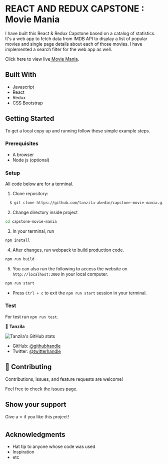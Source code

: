 # REACT AND REDUX CAPSTONE : Movie Mania

I have built this React & Redux Capstone based on a catalog of statistics. It's a web app to fetch data from IMDB API to display a list of popular movies and single page details about each of those movies. I have implemented a search filter for the web app as well.


Click here to view live[ Movie  Mania](https://tanzila-movie-mania.herokuapp.com/).

## Built With
- Javascript
- React
- Redux
- CSS Bootstrap

## Getting Started

To get a local copy up and running follow these simple example steps.

### Prerequisites
- A browser
- Node js (optional)

### Setup

All code below are for a terminal.

1. Clone repository: 
```sh
  $ git clone https://github.com/tanzila-abedin/capstone-movie-mania.git
```
2. Change directory inside project
```sh
cd capstone-movie-mania
```
3. In your terminal, run 
```sh
npm install
```
4. After changes, run webpack to build production code.
```sh
npm run build
```   
5. You can also run the following to access the website on `http://localhost:3000` in your local computer.
```sh
npm run start
```
* Press `Ctrl + c` to exit the `npm run start` session in your terminal.

### Test

For test run `npm run test`.

👤 **Tanzila**

![Tanzila's GitHub stats](https://github-readme-stats.vercel.app/api?username=tanzila-abedin&count_private=true&theme=dark&show_icons=true)

- GitHub: [@githubhandle](https://github.com/tanzila-abedin)
- Twitter: [@twitterhandle](https://twitter.com/TanzilaAbedin)
## 🤝 Contributing
Contributions, issues, and feature requests are welcome!

Feel free to check the [issues page](../../issues/).

## Show your support
Give a ⭐️ if you like this project!

## Acknowledgments
- Hat tip to anyone whose code was used
- Inspiration
- etc


